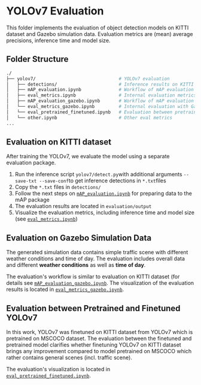 # YOLOv7 Evaluation

This folder implements the evaluation of object detection models on KITTI dataset and Gazebo simulation data. Evaluation metrics are (mean) average precisions, inference time and model size.

## Folder Structure

```bash
./
├── yolov7/                               # YOLOv7 evaluation
│   ├── detections/                       # Inference results on KITTI test data
│   ├── mAP_evaluation.ipynb              # Workflow of mAP evaluation for YOLOv7
│   ├── eval_metrics.ipynb                # Internal evaluation metrics with KITTI dataset
│   ├── mAP_evaluation_gazebo.ipynb       # Workflow of mAP evaluation for YOLOv7 on Gazebo data
│   └── eval_metrics_gazebo.ipynb         # Internal evaluation with Gazebo data
│   └── eval_pretrained_finetuned.ipynb   # Evaluation between pretrained and finetuned YOLOv7
│   └── other.ipynb                       # Other eval metrics
...
```

## Evaluation on KITTI dataset
After training the YOLOv7, we evaluate the model using a separate evaluation package. 
1. Run the inference script `yolov7/detect.py`with additional arguments `--save-txt --save-conf`to get inference detections in `*.txt`files
2. Copy the `*.txt` files in `detections/`
3. Follow the next steps on  [`mAP_evaluation.ipynb`](https://github.com/alfredowh/object-detection/blob/main/evaluation/yolov7/mAP_evaluation.ipynb) for preparing data to the mAP package
4. The evaluation results are located in `evaluation/output`
5. Visualize the evaluation metrics, including inference time and model size (see [`eval_metrics.ipynb`](https://github.com/alfredowh/object-detection/blob/main/evaluation/yolov7/eval_metrics.ipynb))


## Evaluation on Gazebo Simulation Data
The generated simulation data contains simple traffic scene with different weather conditions and time of day. The evaluation includes overall data and different **weather conditions** as well as **time of day**. 

The evaluation's workflow is similar to evaluation on KITTI dataset (for details see [`mAP_evaluation_gazebo.ipynb`](https://github.com/alfredowh/object-detection/blob/main/evaluation/yolov7/mAP_evaluation_gazebo.ipynb). The visualization of the evaluation results is located in [`eval_metrics_gazebo.ipynb`](https://github.com/alfredowh/object-detection/blob/main/evaluation/yolov7/eval_metrics_gazebo.ipynb).


## Evaluation between Pretrained and Finetuned YOLOv7
In this work, YOLOv7 was finetuned on KITTI dataset from YOLOv7 which is pretrained on MSCOCO dataset. The evaluation between the finetuned and pretrained model clarifies whether finetuning YOLOv7 on KITTI dataset brings any improvement compared to model pretrained on MSCOCO which rather contains general scenes (incl. traffic scene).

The evaluation's visualization is located in [`eval_pretrained_finetuned.ipynb`](https://github.com/alfredowh/object-detection/blob/main/evaluation/yolov7/eval_pretrained_finetuned.ipynb).
